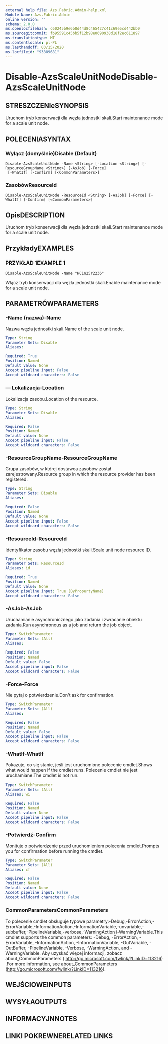 ```yaml
---
external help file: Azs.Fabric.Admin-help.xml
Module Name: Azs.Fabric.Admin
online version: ''
schema: 2.0.0
ms.openlocfilehash: c60245b9e6b8d44d8c465427c41c69e5cd442bb0
ms.sourcegitcommit: fb95591c45bb5f12b98e0690938d18f2ec611897
ms.translationtype: MT
ms.contentlocale: pl-PL
ms.lasthandoff: 03/15/2020
ms.locfileid: "93889681"
---
```

# <span data-ttu-id="891c2-101">Disable-AzsScaleUnitNode</span><span class="sxs-lookup"><span data-stu-id="891c2-101">Disable-AzsScaleUnitNode</span></span>

## <span data-ttu-id="891c2-102">STRESZCZENIe</span><span class="sxs-lookup"><span data-stu-id="891c2-102">SYNOPSIS</span></span>
<span data-ttu-id="891c2-103">Uruchom tryb konserwacji dla węzła jednostki skali.</span><span class="sxs-lookup"><span data-stu-id="891c2-103">Start maintenance mode for a scale unit node.</span></span>

## <span data-ttu-id="891c2-104">POLECENIA</span><span class="sxs-lookup"><span data-stu-id="891c2-104">SYNTAX</span></span>

### <span data-ttu-id="891c2-105">Wyłącz (domyślnie)</span><span class="sxs-lookup"><span data-stu-id="891c2-105">Disable (Default)</span></span>
```
Disable-AzsScaleUnitNode -Name <String> [-Location <String>] [-ResourceGroupName <String>] [-AsJob] [-Force]
 [-WhatIf] [-Confirm] [<CommonParameters>]
```

### <span data-ttu-id="891c2-106">Zasobów</span><span class="sxs-lookup"><span data-stu-id="891c2-106">ResourceId</span></span>
```
Disable-AzsScaleUnitNode -ResourceId <String> [-AsJob] [-Force] [-WhatIf] [-Confirm] [<CommonParameters>]
```

## <span data-ttu-id="891c2-107">Opis</span><span class="sxs-lookup"><span data-stu-id="891c2-107">DESCRIPTION</span></span>
<span data-ttu-id="891c2-108">Uruchom tryb konserwacji dla węzła jednostki skali.</span><span class="sxs-lookup"><span data-stu-id="891c2-108">Start maintenance mode for a scale unit node.</span></span>

## <span data-ttu-id="891c2-109">Przykłady</span><span class="sxs-lookup"><span data-stu-id="891c2-109">EXAMPLES</span></span>

### <span data-ttu-id="891c2-110">PRZYKŁAD 1</span><span class="sxs-lookup"><span data-stu-id="891c2-110">EXAMPLE 1</span></span>
```
Disable-AzsScaleUnitNode -Name "HC1n25r2236"
```

<span data-ttu-id="891c2-111">Włącz tryb konserwacji dla węzła jednostki skali.</span><span class="sxs-lookup"><span data-stu-id="891c2-111">Enable maintenance mode for a scale unit node.</span></span>

## <span data-ttu-id="891c2-112">PARAMETRÓW</span><span class="sxs-lookup"><span data-stu-id="891c2-112">PARAMETERS</span></span>

### <span data-ttu-id="891c2-113">-Name (nazwa)</span><span class="sxs-lookup"><span data-stu-id="891c2-113">-Name</span></span>
<span data-ttu-id="891c2-114">Nazwa węzła jednostki skali.</span><span class="sxs-lookup"><span data-stu-id="891c2-114">Name of the scale unit node.</span></span>

```yaml
Type: String
Parameter Sets: Disable
Aliases:

Required: True
Position: Named
Default value: None
Accept pipeline input: False
Accept wildcard characters: False
```

### <span data-ttu-id="891c2-115">— Lokalizacja</span><span class="sxs-lookup"><span data-stu-id="891c2-115">-Location</span></span>
<span data-ttu-id="891c2-116">Lokalizacja zasobu.</span><span class="sxs-lookup"><span data-stu-id="891c2-116">Location of the resource.</span></span>

```yaml
Type: String
Parameter Sets: Disable
Aliases:

Required: False
Position: Named
Default value: None
Accept pipeline input: False
Accept wildcard characters: False
```

### <span data-ttu-id="891c2-117">-ResourceGroupName</span><span class="sxs-lookup"><span data-stu-id="891c2-117">-ResourceGroupName</span></span>
<span data-ttu-id="891c2-118">Grupa zasobów, w której dostawca zasobów został zarejestrowany.</span><span class="sxs-lookup"><span data-stu-id="891c2-118">Resource group in which the resource provider has been registered.</span></span>

```yaml
Type: String
Parameter Sets: Disable
Aliases:

Required: False
Position: Named
Default value: None
Accept pipeline input: False
Accept wildcard characters: False
```

### <span data-ttu-id="891c2-119">-ResourceId</span><span class="sxs-lookup"><span data-stu-id="891c2-119">-ResourceId</span></span>
<span data-ttu-id="891c2-120">Identyfikator zasobu węzła jednostki skali.</span><span class="sxs-lookup"><span data-stu-id="891c2-120">Scale unit node resource ID.</span></span>

```yaml
Type: String
Parameter Sets: ResourceId
Aliases: id

Required: True
Position: Named
Default value: None
Accept pipeline input: True (ByPropertyName)
Accept wildcard characters: False
```

### <span data-ttu-id="891c2-121">-AsJob</span><span class="sxs-lookup"><span data-stu-id="891c2-121">-AsJob</span></span>
<span data-ttu-id="891c2-122">Uruchamianie asynchronicznego jako zadania i zwracanie obiektu zadania.</span><span class="sxs-lookup"><span data-stu-id="891c2-122">Run asynchronous as a job and return the job object.</span></span>

```yaml
Type: SwitchParameter
Parameter Sets: (All)
Aliases:

Required: False
Position: Named
Default value: False
Accept pipeline input: False
Accept wildcard characters: False
```

### <span data-ttu-id="891c2-123">-Force</span><span class="sxs-lookup"><span data-stu-id="891c2-123">-Force</span></span>
<span data-ttu-id="891c2-124">Nie pytaj o potwierdzenie.</span><span class="sxs-lookup"><span data-stu-id="891c2-124">Don't ask for confirmation.</span></span>

```yaml
Type: SwitchParameter
Parameter Sets: (All)
Aliases:

Required: False
Position: Named
Default value: False
Accept pipeline input: False
Accept wildcard characters: False
```

### <span data-ttu-id="891c2-125">-WhatIf</span><span class="sxs-lookup"><span data-stu-id="891c2-125">-WhatIf</span></span>
<span data-ttu-id="891c2-126">Pokazuje, co się stanie, jeśli jest uruchomione polecenie cmdlet.</span><span class="sxs-lookup"><span data-stu-id="891c2-126">Shows what would happen if the cmdlet runs.</span></span>
<span data-ttu-id="891c2-127">Polecenie cmdlet nie jest uruchamiane.</span><span class="sxs-lookup"><span data-stu-id="891c2-127">The cmdlet is not run.</span></span>

```yaml
Type: SwitchParameter
Parameter Sets: (All)
Aliases: wi

Required: False
Position: Named
Default value: None
Accept pipeline input: False
Accept wildcard characters: False
```

### <span data-ttu-id="891c2-128">-Potwierdź</span><span class="sxs-lookup"><span data-stu-id="891c2-128">-Confirm</span></span>
<span data-ttu-id="891c2-129">Monituje o potwierdzenie przed uruchomieniem polecenia cmdlet.</span><span class="sxs-lookup"><span data-stu-id="891c2-129">Prompts you for confirmation before running the cmdlet.</span></span>

```yaml
Type: SwitchParameter
Parameter Sets: (All)
Aliases: cf

Required: False
Position: Named
Default value: None
Accept pipeline input: False
Accept wildcard characters: False
```

### <span data-ttu-id="891c2-130">CommonParameters</span><span class="sxs-lookup"><span data-stu-id="891c2-130">CommonParameters</span></span>
<span data-ttu-id="891c2-131">To polecenie cmdlet obsługuje typowe parametry:-Debug,-ErrorAction,-ErrorVariable,-InformationAction,-InformationVariable,-unvariable,-subbuffer,-PipelineVariable,-verbose,-WarningAction i-WarningVariable.</span><span class="sxs-lookup"><span data-stu-id="891c2-131">This cmdlet supports the common parameters: -Debug, -ErrorAction, -ErrorVariable, -InformationAction, -InformationVariable, -OutVariable, -OutBuffer, -PipelineVariable, -Verbose, -WarningAction, and -WarningVariable.</span></span> <span data-ttu-id="891c2-132">Aby uzyskać więcej informacji, zobacz about_CommonParameters ( http://go.microsoft.com/fwlink/?LinkID=113216) .</span><span class="sxs-lookup"><span data-stu-id="891c2-132">For more information, see about_CommonParameters (http://go.microsoft.com/fwlink/?LinkID=113216).</span></span>

## <span data-ttu-id="891c2-133">WEJŚCIOWE</span><span class="sxs-lookup"><span data-stu-id="891c2-133">INPUTS</span></span>

## <span data-ttu-id="891c2-134">WYSYŁA</span><span class="sxs-lookup"><span data-stu-id="891c2-134">OUTPUTS</span></span>

## <span data-ttu-id="891c2-135">INFORMACYJN</span><span class="sxs-lookup"><span data-stu-id="891c2-135">NOTES</span></span>

## <span data-ttu-id="891c2-136">LINKI POKREWNE</span><span class="sxs-lookup"><span data-stu-id="891c2-136">RELATED LINKS</span></span>
